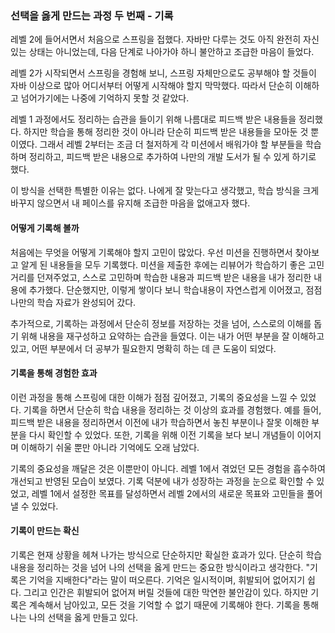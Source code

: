 ### 선택을 옳게 만드는 과정 두 번째 - 기록

레벨 2에 들어서면서 처음으로 스프링을 접했다. 
자바만 다루는 것도 아직 완전히 자신 있는 상태는 아니었는데, 다음 단계로 나아가야 하니 불안하고 조급한 마음이 들었다.

레벨 2가 시작되면서 스프링을 경험해 보니, 스프링 자체만으로도 공부해야 할 것들이 자바 이상으로 많아 어디서부터 어떻게 시작해야 할지 막막했다.
따라서 단순히 이해하고 넘어가기에는 나중에 기억하지 못할 것 같았다.

레벨 1 과정에서도 정리하는 습관을 들이기 위해 나름대로 피드백 받은 내용들을 정리했다.
하지만 학습을 통해 정리한 것이 아니라 단순히 피드백 받은 내용들을 모아둔 것 뿐이였다.
그래서 레벨 2부터는 조금 더 철저하게 각 미션에서 배워가야 할 부분들을 학습하며 정리하고,
피드백 받은 내용으로 추가하여 나만의 개발 도서가 될 수 있게 하기로 했다.

이 방식을 선택한 특별한 이유는 없다.
나에게 잘 맞는다고 생각했고, 학습 방식을 크게 바꾸지 않으면서 내 페이스를 유지해 조급한 마음을 없애고자 했다.

#### 어떻게 기록해 볼까
처음에는 무엇을 어떻게 기록해야 할지 고민이 많았다.
우선 미션을 진행하면서 찾아보고 알게 된 내용들을 모두 기록했다. 
미션을 제출한 후에는 리뷰어가 학습하기 좋은 고민거리를 던져주었고, 스스로 고민하며 학습한 내용과 피드백 받은 내용을 내가 정리한 내용에 추가했다.
단순했지만, 이렇게 쌓이다 보니 학습내용이 자연스럽게 이어졌고, 점점 나만의 학습 자료가 완성되어 갔다.

추가적으로, 기록하는 과정에서 단순히 정보를 저장하는 것을 넘어, 스스로의 이해를 돕기 위해 내용을 재구성하고 요약하는 습관을 들였다.
이는 내가 어떤 부분을 잘 이해하고 있고, 어떤 부분에서 더 공부가 필요한지 명확히 하는 데 큰 도움이 되었다.

#### 기록을 통해 경험한 효과
이런 과정을 통해 스프링에 대한 이해가 점점 깊어졌고, 기록의 중요성을 느낄 수 있었다.
기록을 하면서 단순히 학습 내용을 정리하는 것 이상의 효과를 경험했다. 
예를 들어, 피드백 받은 내용을 정리하면서 이전에 내가 학습하면서 놓친 부분이나 잘못 이해한 부분을 다시 확인할 수 있었다. 
또한, 기록을 위해 이전 기록을 보다 보니 개념들이 이어지며 이해하기 쉬울 뿐만 아니라 기억에도 오래 남았다. 


기록의 중요성을 깨달은 것은 이뿐만이 아니다. 레벨 1에서 겪었던 모든 경험을 흡수하여 개선되고 반영된 모습이 보였다. 
기록 덕분에 내가 성장하는 과정을 눈으로 확인할 수 있었고, 레벨 1에서 설정한 목표를 달성하면서 레벨 2에서의 새로운 목표와 고민들을 풀어낼 수 있었다. 

#### 기록이 만드는 확신
기록은 현재 상황을 헤쳐 나가는 방식으로 단순하지만 확실한 효과가 있다.
단순히 학습 내용을 정리하는 것을 넘어 나의 선택을 옳게 만드는 중요한 방식이라고 생각한다.
"기록은 기억을 지배한다"라는 말이 떠오른다.
기억은 일시적이며, 휘발되어 없어지기 쉽다. 그리고 인간은 휘발되어 없어져 버릴 것들에 대한 막연한 불안감이 있다.
하지만 기록은 계속해서 남아있고, 모든 것을 기억할 수 없기 때문에 기록해야 한다.
기록을 통해 나는 나의 선택을 옳게 만들고 있다.

